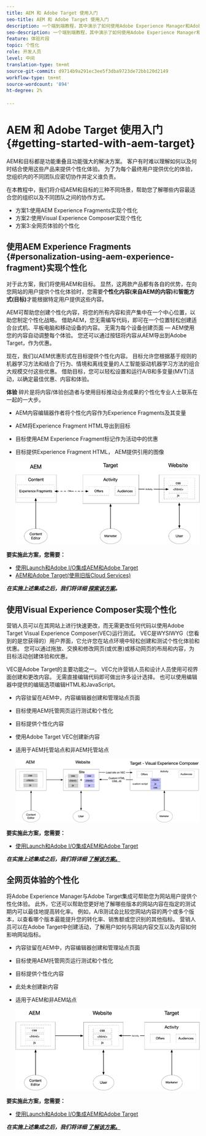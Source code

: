 ```yaml
---
title: AEM 和 Adobe Target 使用入门
seo-title: AEM 和 Adobe Target 使用入门
description: 一个端到端教程，其中演示了如何使用Adobe Experience Manager和Adobe Target创建和提供个性化体验。 在本教程中，您还将了解端到端流程中涉及的不同角色以及他们如何相互协作
seo-description: 一个端到端教程，其中演示了如何使用Adobe Experience Manager和Adobe Target创建和提供个性化体验。 在本教程中，您还将了解端到端流程中涉及的不同角色以及他们如何相互协作
feature: 体验片段
topic: 个性化
role: 开发人员
level: 中间
translation-type: tm+mt
source-git-commit: d9714b9a291ec3ee5f3dba9723de72bb120d2149
workflow-type: tm+mt
source-wordcount: '894'
ht-degree: 2%

---
```



# AEM 和 Adobe Target 使用入门 {#getting-started-with-aem-target}

AEM和目标都是功能重叠且功能强大的解决方案。 客户有时难以理解如何以及何时结合使用这些产品来提供个性化体验。 为了为每个最终用户提供优化的体验，您组织内的不同团队应密切协作并定义谁负责。

在本教程中，我们将介绍AEM和目标的三种不同场景，帮助您了解哪些内容最适合您的组织以及不同团队之间的协作方式。

* 方案1:使用AEM Experience Fragments实现个性化
* 方案2:使用Visual Experience Composer实现个性化
* 方案3:全网页体验的个性化

## 使用AEM Experience Fragments {#personalization-using-aem-experience-fragment}实现个性化

对于此方案，我们将使用AEM和目标。 显然，这两款产品都有各自的优势，在向您网站的用户提供个性化体验时，您需要&#x200B;**个性化内容(来自AEM的内容)**&#x200B;和&#x200B;**智能方式(目标)**&#x200B;才能根据特定用户提供这些内容。

AEM可帮助您创建个性化内容，将您的所有内容和资产集中在一个中心位置，以助您制定个性化战略。 借助AEM，您无需编写代码，即可在一个位置轻松创建适合台式机、平板电脑和移动设备的内容。 无需为每个设备创建页面 — AEM使用您的内容自动调整每个体验。 您还可以通过按钮将内容从AEM导出到Adobe Target，作为优惠。

现在，我们以AEM优惠形式在目标提供个性化内容。 目标允许您根据基于规则的机器学习方法和结合了行为、情境和离线变量的人工智能驱动机器学习方法的组合大规模交付这些优惠。  借助目标，您可以轻松设置和运行A/B和多变量(MVT)活动，以确定最佳优惠、内容和体验。

**体验** 碎片是将内容/体验创造者与使用目标推动业务成果的个性化专业人士联系在一起的一大步。

* AEM内容编辑器作者将个性化内容作为Experience Fragments及其变量
* AEM将Experience Fragment HTML导出到目标 &#x200B;
* 目标&#x200B;使用AEM Experience Fragment标记作为活动中的优惠
* 目标提供Experience Fragment HTML， AEM提供引用的图像

   ![使用体验片段图实现个性化](assets/personalization-use-case-1/use-case-1-diagram.png)

**要实施此方案，您需要：**

* [使用Launch和Adobe I/O集成AEM和Adobe Target](./implementation.md#integrating-aem-target-options)
* [AEM和Adobe Target(使用旧版Cloud Services)](./implementation.md#integrating-aem-target-options)

***在实施上述集成之后，我们将详细 [探索该方案](./personalization-use-case-1.md)。***

## 使用Visual Experience Composer实现个性化

营销人员可以在其网站上进行快速更改，而无需更改任何代码以使用Adobe Target Visual Experience Composer(VEC)运行测试。 VEC是WYSIWYG（您看到的是您获得的）用户界面，它允许您在站点环境中轻松创建和测试个性化体验和优惠。 您可以通过拖放、交换和修改网页(或优惠)或移动网页的布局和内容，为目标活动创建体验和优惠。

VEC是Adobe Target的主要功能之一。 VEC允许营销人员和设计人员使用可视界面创建和更改内容。 无需直接编辑代码即可做出许多设计选择。 也可以使用编辑器中提供的编辑选项编辑HTML和JavaScript。

* 内容驻留在AEM中，内容编辑器创建和管理站点页面
* 目标使用AEM托管网页运行测试和个性化
* 目标提供个性化内容
* 使用Adobe Target VEC创建新内容
* 适用于AEM托管站点和非AEM托管站点

   ![使用可视体验书写器图表实现个性化](assets/personalization-use-case-3/use-case-diagram-3.png)

**要实施此方案，您需要：**

* [使用Launch和Adobe I/O集成AEM和Adobe Target](./implementation.md#integrating-aem-target-options)

***在实施上述集成之后，我们将详细 [了解该方案。](./personalization-use-case-3.md)***

## 全网页体验的个性化

将Adobe Experience Manager与Adobe Target集成可帮助您为网站用户提供个性化体验。 此外，它还可以帮助您更好地了解哪些版本的网站内容在指定的测试期内可以最佳地提高转化率。 例如，A/B测试会比较您网站内容的两个或多个版本，以查看哪个版本最能提升您的转化率、销售额或您识别的其他指标。 营销人员可以在Adobe Target中创建活动，了解用户如何与网站内容交互以及内容如何影响网站指标。

* 内容驻留在AEM中，内容编辑器创建和管理站点页面
* 目标使用AEM托管网页运行测试和个性化
* 目标提供个性化内容
* 此处未创建新内容
* 适用于AEM和非AEM站点

   ![图](assets/personalization-use-case-2/use-case-2-diagram.png)

**要实施此方案，您需要：**

* [使用Launch和Adobe I/O集成AEM和Adobe Target](./implementation.md#integrating-aem-target-options)

***在实施上述集成之后，我们将详细 [了解该方案。](./personalization-use-case-2.md)***
